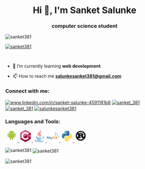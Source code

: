 <h1 align="center">Hi 👋, I'm Sanket Salunke</h1>
<h3 align="center">computer science student</h3>

<p align="left"> <img src="https://komarev.com/ghpvc/?username=sanket381&label=Profile%20views&color=0e75b6&style=flat" alt="sanket381" /> </p>

<p align="left"> <a href="https://github.com/ryo-ma/github-profile-trophy"><img src="https://github-profile-trophy.vercel.app/?username=sanket381" alt="sanket381" /></a> </p>

<p align="left"> <a href="https://twitter.com/" target="blank"><img src="https://img.shields.io/twitter/follow/?logo=twitter&style=for-the-badge" alt="" /></a> </p>

- 🌱 I’m currently learning **web development**

- 📫 How to reach me **salunkesanket381@gmail.com**

<h3 align="left">Connect with me:</h3>
<p align="left">
<a href="https://linkedin.com/in/www.linkedin.com/in/sanket-salunke-4591181b8" target="blank"><img align="center" src="https://raw.githubusercontent.com/rahuldkjain/github-profile-readme-generator/master/src/images/icons/Social/linked-in-alt.svg" alt="www.linkedin.com/in/sanket-salunke-4591181b8" height="30" width="40" /></a>
<a href="https://instagram.com/sanket_381" target="blank"><img align="center" src="https://raw.githubusercontent.com/rahuldkjain/github-profile-readme-generator/master/src/images/icons/Social/instagram.svg" alt="sanket_381" height="30" width="40" /></a>
<a href="https://www.codechef.com/users/sanket_381" target="blank"><img align="center" src="https://cdn.jsdelivr.net/npm/simple-icons@3.1.0/icons/codechef.svg" alt="sanket_381" height="30" width="40" /></a>
<a href="https://auth.geeksforgeeks.org/user/salunkesanket381" target="blank"><img align="center" src="https://raw.githubusercontent.com/rahuldkjain/github-profile-readme-generator/master/src/images/icons/Social/geeks-for-geeks.svg" alt="salunkesanket381" height="30" width="40" /></a>
</p>

<h3 align="left">Languages and Tools:</h3>
<p align="left"> <a href="https://developer.android.com" target="_blank"> <img src="https://raw.githubusercontent.com/devicons/devicon/master/icons/android/android-original-wordmark.svg" alt="android" width="40" height="40"/> </a> <a href="https://www.w3schools.com/cpp/" target="_blank"> <img src="https://raw.githubusercontent.com/devicons/devicon/master/icons/cplusplus/cplusplus-original.svg" alt="cplusplus" width="40" height="40"/> </a> <a href="https://www.java.com" target="_blank"> <img src="https://raw.githubusercontent.com/devicons/devicon/master/icons/java/java-original.svg" alt="java" width="40" height="40"/> </a> <a href="https://www.mysql.com/" target="_blank"> <img src="https://raw.githubusercontent.com/devicons/devicon/master/icons/mysql/mysql-original-wordmark.svg" alt="mysql" width="40" height="40"/> </a> <a href="https://www.python.org" target="_blank"> <img src="https://raw.githubusercontent.com/devicons/devicon/master/icons/python/python-original.svg" alt="python" width="40" height="40"/> </a> <a href="https://www.rust-lang.org" target="_blank"> <img src="https://raw.githubusercontent.com/devicons/devicon/master/icons/rust/rust-plain.svg" alt="rust" width="40" height="40"/> </a> </p>

<p><img align="left" src="https://github-readme-stats.vercel.app/api/top-langs?username=sanket381&show_icons=true&locale=en&layout=compact" alt="sanket381" /></p>

<p>&nbsp;<img align="center" src="https://github-readme-stats.vercel.app/api?username=sanket381&show_icons=true&locale=en" alt="sanket381" /></p>

<p><img align="center" src="https://github-readme-streak-stats.herokuapp.com/?user=sanket381&" alt="sanket381" /></p>



